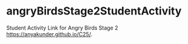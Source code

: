 # angryBirdsStage2StudentActivity
Student Activity Link for Angry Birds Stage 2
 https://anyakunder.github.io/C25/.
